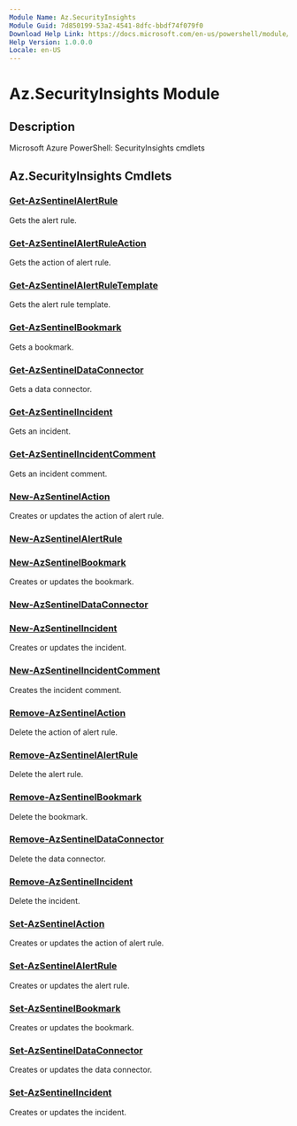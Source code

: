 ```yaml
---
Module Name: Az.SecurityInsights
Module Guid: 7d850199-53a2-4541-8dfc-bbdf74f079f0
Download Help Link: https://docs.microsoft.com/en-us/powershell/module/az.securityinsights
Help Version: 1.0.0.0
Locale: en-US
---
```


# Az.SecurityInsights Module
## Description
Microsoft Azure PowerShell: SecurityInsights cmdlets

## Az.SecurityInsights Cmdlets
### [Get-AzSentinelAlertRule](Get-AzSentinelAlertRule.md)
Gets the alert rule.

### [Get-AzSentinelAlertRuleAction](Get-AzSentinelAlertRuleAction.md)
Gets the action of alert rule.

### [Get-AzSentinelAlertRuleTemplate](Get-AzSentinelAlertRuleTemplate.md)
Gets the alert rule template.

### [Get-AzSentinelBookmark](Get-AzSentinelBookmark.md)
Gets a bookmark.

### [Get-AzSentinelDataConnector](Get-AzSentinelDataConnector.md)
Gets a data connector.

### [Get-AzSentinelIncident](Get-AzSentinelIncident.md)
Gets an incident.

### [Get-AzSentinelIncidentComment](Get-AzSentinelIncidentComment.md)
Gets an incident comment.

### [New-AzSentinelAction](New-AzSentinelAction.md)
Creates or updates the action of alert rule.

### [New-AzSentinelAlertRule](New-AzSentinelAlertRule.md)


### [New-AzSentinelBookmark](New-AzSentinelBookmark.md)
Creates or updates the bookmark.

### [New-AzSentinelDataConnector](New-AzSentinelDataConnector.md)


### [New-AzSentinelIncident](New-AzSentinelIncident.md)
Creates or updates the incident.

### [New-AzSentinelIncidentComment](New-AzSentinelIncidentComment.md)
Creates the incident comment.

### [Remove-AzSentinelAction](Remove-AzSentinelAction.md)
Delete the action of alert rule.

### [Remove-AzSentinelAlertRule](Remove-AzSentinelAlertRule.md)
Delete the alert rule.

### [Remove-AzSentinelBookmark](Remove-AzSentinelBookmark.md)
Delete the bookmark.

### [Remove-AzSentinelDataConnector](Remove-AzSentinelDataConnector.md)
Delete the data connector.

### [Remove-AzSentinelIncident](Remove-AzSentinelIncident.md)
Delete the incident.

### [Set-AzSentinelAction](Set-AzSentinelAction.md)
Creates or updates the action of alert rule.

### [Set-AzSentinelAlertRule](Set-AzSentinelAlertRule.md)
Creates or updates the alert rule.

### [Set-AzSentinelBookmark](Set-AzSentinelBookmark.md)
Creates or updates the bookmark.

### [Set-AzSentinelDataConnector](Set-AzSentinelDataConnector.md)
Creates or updates the data connector.

### [Set-AzSentinelIncident](Set-AzSentinelIncident.md)
Creates or updates the incident.

